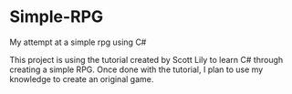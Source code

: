 # Simple-RPG
My attempt at a simple rpg using C#

This project is using the tutorial created by Scott Lily to learn C# through creating a simple RPG.
Once done with the tutorial, I plan to use my knowledge to create an original game.
